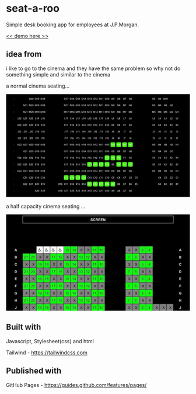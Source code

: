 # seat-a-roo

Simple desk booking app for employees at J.P.Morgan. 

[<< demo here >>](https://jojotorro.github.io/seat-a-roo/seats.html)

## idea from

 i like to go to the cinema and they have the same problem so why not do something simple and similar to the cinema

a normal cinema seating...

![normal](normal.gif)

a half capacity cinema seating ...

![half](half.jpg)
## Built with

Javascript, Stylesheet(css) and html

Tailwind - https://tailwindcss.com

## Published with

GitHub Pages - https://guides.github.com/features/pages/


